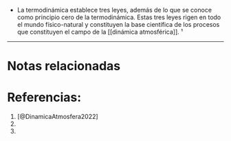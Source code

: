 + La termodinámica establece tres leyes, además de lo que se conoce como principio cero de la termodinámica. Estas tres leyes rigen en todo el mundo físico-natural y constituyen la base científica de los procesos que constituyen el campo de la [[dinámica atmosférica]]. ¹

---
# Notas relacionadas

# Referencias:
1. [@DinamicaAtmosfera2022]
2. 
3. 